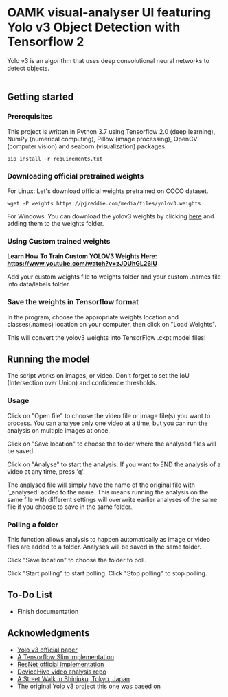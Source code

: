 # OAMK visual-analyser UI featuring Yolo v3 Object Detection with Tensorflow 2
Yolo v3 is an algorithm that uses deep convolutional neural networks to detect objects. <br> <br>

## Getting started

### Prerequisites
This project is written in Python 3.7 using Tensorflow 2.0 (deep learning), NumPy (numerical computing), Pillow (image processing), OpenCV (computer vision) and seaborn (visualization) packages.

```
pip install -r requirements.txt
```

### Downloading official pretrained weights
For Linux: Let's download official weights pretrained on COCO dataset. 

```
wget -P weights https://pjreddie.com/media/files/yolov3.weights
```
For Windows:
You can download the yolov3 weights by clicking [here](https://pjreddie.com/media/files/yolov3.weights) and adding them to the weights folder.

### Using Custom trained weights
<strong> Learn How To Train Custom YOLOV3 Weights Here: https://www.youtube.com/watch?v=zJDUhGL26iU </strong>

Add your custom weights file to weights folder and your custom .names file into data/labels folder.

  
### Save the weights in Tensorflow format
In the program, choose the appropriate weights location and classes(.names) location on your computer, then click on "Load Weights".

This will convert the yolov3 weights into TensorFlow .ckpt model files!


## Running the model
 The script works on images, or video. Don't forget to set the IoU (Intersection over Union) and confidence thresholds.
### Usage
Click on "Open file" to choose the video file or image file(s) you want to process. You can analyse only one video at a time, but you can run the analysis on multiple images at once.

Click on "Save location" to choose the folder where the analysed files will be saved.

Click on "Analyse" to start the analysis. If you want to END the analysis of a video at any time, press 'q'.

The analysed file will simply have the name of the original file with '_analysed' added to the name. This means running the analysis on the same file with different settings will overwrite earlier analyses of the same file if you choose to save in the same folder.

### Polling a folder
This function allows analysis to happen automatically as image or video files are added to a folder. Analyses will be saved in the same folder.

Click "Save location" to choose the folder to poll. 

Click "Start polling" to start polling.
Click "Stop polling" to stop polling.
## To-Do List
* Finish documentation

## Acknowledgments
* [Yolo v3 official paper](https://arxiv.org/abs/1804.02767)
* [A Tensorflow Slim implementation](https://github.com/mystic123/tensorflow-yolo-v3)
* [ResNet official implementation](https://github.com/tensorflow/models/tree/master/official/resnet)
* [DeviceHive video analysis repo](https://github.com/devicehive/devicehive-video-analysis)
* [A Street Walk in Shinjuku, Tokyo, Japan](https://www.youtube.com/watch?v=kZ7caIK4RXI)
* [The original Yolo v3 project this one was based on](https://github.com/theAIGuysCode/yolo-v3)
